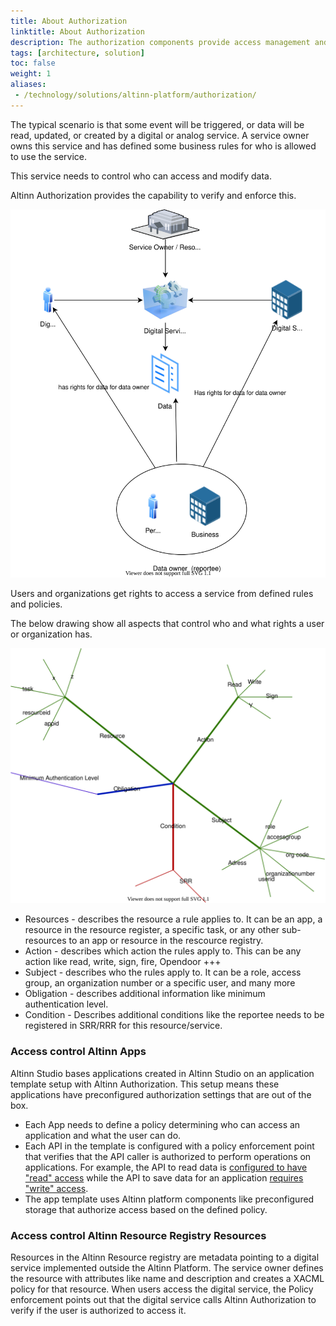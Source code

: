 ```yaml
---
title: About Authorization
linktitle: About Authorization
description: The authorization components provide access management and control functionality for digital and analog services hosted in the Altinn Platform or other places.
tags: [architecture, solution]
toc: false
weight: 1
aliases:
 - /technology/solutions/altinn-platform/authorization/
---
```


The typical scenario is that some event will be triggered, or data will be read, updated, or created by a digital or analog service. A service owner owns this service and has defined some business rules for who is allowed to use the service.

This service needs to control who can access and modify data.

Altinn Authorization provides the capability to verify and enforce this. 

![User Scenario](userscenario.drawio.svg "User scenario")

Users and organizations get rights to access a service from defined rules and policies.

The below drawing show all aspects that control who and what rights a user or organization has.

![Rules](rules.drawio.svg "Access control aspects")

- Resources - describes the resource a rule applies to. It can be an app, a resource in the resource register, a specific task, or any other sub-resources to an app or resource in the rescource registry.
- Action - describes which action the rules apply to. This can be any action like read, write, sign, fire, Opendoor +++
- Subject - describes who the rules apply to. It can be a role, access group, an organization number or a specific user, and many more
- Obligation - describes additional information like minimum authentication level.
- Condition - Describes additional conditions like the reportee needs to be registered in SRR/RRR for this resource/service.

### Access control Altinn Apps

Altinn Studio bases applications created in Altinn Studio on an application template setup with Altinn Authorization. This setup means these applications have preconfigured authorization settings that are out of the box.

- Each App needs to define a policy determining who can access an application and what the user can do. 
- Each API in the template is configured with a policy enforcement point that verifies that the API caller is authorized to perform operations on applications. For example, the API to read data is [configured to have "read" access](https://github.com/Altinn/app-lib-dotnet/blob/main/src/Altinn.App.Api/Controllers/DataController.cs#L252) while the API to save data for an application [requires "write" access](https://github.com/Altinn/app-lib-dotnet/blob/main/src/Altinn.App.Api/Controllers/DataController.cs#L309).
- The app template uses Altinn platform components like preconfigured storage that authorize access based on the defined policy.

### Access control Altinn Resource Registry Resources

Resources in the Altinn Resource registry are metadata pointing to a digital service implemented outside the Altinn Platform. The service owner defines the resource with attributes like name and description and creates a XACML policy for that resource. When users access the digital service, the Policy enforcement points out that the digital service calls Altinn Authorization to verify if the user is authorized to access it. 

